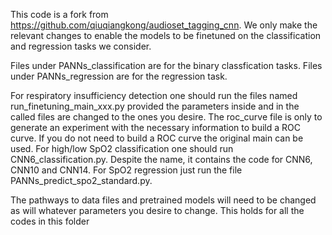 This code is a fork from https://github.com/qiuqiangkong/audioset_tagging_cnn. We only make the relevant changes to enable the models to be finetuned on the classification and regression tasks we consider.

Files under PANNs_classification are for the binary classfication tasks. Files under PANNs_regression are for the regression task.

For respiratory insufficiency detection one should run the files named run_finetuning_main_xxx.py provided the parameters inside and in the called files are changed to the ones you desire. The roc_curve file is only to generate
an experiment with the necessary information to build a ROC curve. If you do not need to build a ROC curve the original main can be used.
For high/low SpO2 classification one should run CNN6_classification.py. Despite the name, it contains the code for CNN6, CNN10 and CNN14. 
For SpO2 regression just run the file PANNs_predict_spo2_standard.py.

The pathways to data files and pretrained models will need to be changed as will whatever parameters you desire to change. This holds for all the codes in this folder
